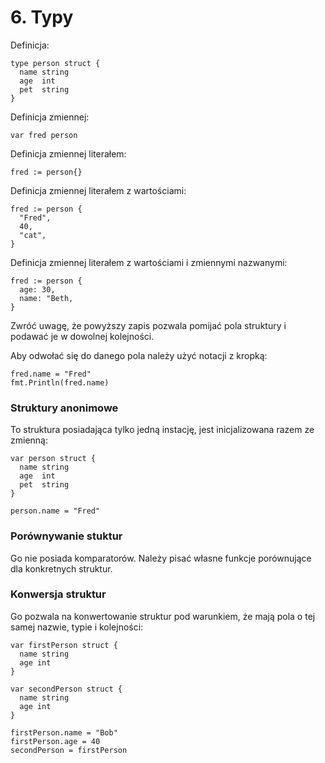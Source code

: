 # 6. Typy

Definicja:
```
type person struct {
  name string
  age  int
  pet  string
}
```

Definicja zmiennej:
```
var fred person
```

Definicja zmiennej literałem:
```
fred := person{}
```

Definicja zmiennej literałem z wartościami:
```
fred := person {
  "Fred",
  40,
  "cat",
}
```

Definicja zmiennej literałem z wartościami i zmiennymi nazwanymi:
```
fred := person {
  age: 30,
  name: "Beth,
}
```

Zwróć uwagę, że powyższy zapis pozwala pomijać pola struktury i podawać je w dowolnej kolejności.

Aby odwołać się do danego pola należy użyć notacji z kropką:
```
fred.name = "Fred"
fmt.Println(fred.name)
```

### Struktury anonimowe

To struktura posiadająca tylko jedną instację, jest inicjalizowana razem ze zmienną:

```
var person struct {
  name string
  age  int
  pet  string
}

person.name = "Fred"
```

### Porównywanie stuktur

Go nie posiada komparatorów. Należy pisać własne funkcje porównujące dla konkretnych struktur.

### Konwersja struktur

Go pozwala na konwertowanie struktur pod warunkiem, że mają pola o tej samej nazwie, typie i kolejności:
```
var firstPerson struct {
  name string
  age int
}

var secondPerson struct {
  name string
  age int
}

firstPerson.name = "Bob"
firstPerson.age = 40
secondPerson = firstPerson
```
